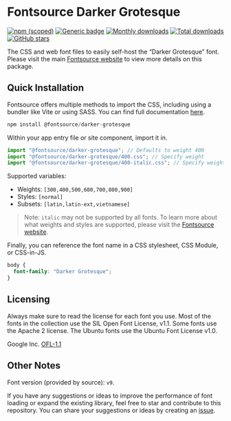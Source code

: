 # Fontsource Darker Grotesque

[![npm (scoped)](https://img.shields.io/npm/v/@fontsource/darker-grotesque?color=brightgreen)](https://www.npmjs.com/package/@fontsource/darker-grotesque) [![Generic badge](https://img.shields.io/badge/fontsource-passing-brightgreen)](https://github.com/fontsource/fontsource) [![Monthly downloads](https://badgen.net/npm/dm/@fontsource/darker-grotesque)](https://github.com/fontsource/fontsource) [![Total downloads](https://badgen.net/npm/dt/@fontsource/darker-grotesque)](https://github.com/fontsource/fontsource) [![GitHub stars](https://img.shields.io/github/stars/fontsource/fontsource.svg?style=social&label=Star)](https://github.com/fontsource/fontsource/stargazers)

The CSS and web font files to easily self-host the “Darker Grotesque” font. Please visit the main [Fontsource website](https://fontsource.org/fonts/darker-grotesque) to view more details on this package.

## Quick Installation

Fontsource offers multiple methods to import the CSS, including using a bundler like Vite or using SASS. You can find full documentation [here](https://fontsource.org/docs/getting-started/introduction).

```javascript
npm install @fontsource/darker-grotesque
```

Within your app entry file or site component, import it in.

```javascript
import "@fontsource/darker-grotesque"; // Defaults to weight 400
import "@fontsource/darker-grotesque/400.css"; // Specify weight
import "@fontsource/darker-grotesque/400-italic.css"; // Specify weight and style
```

Supported variables:
- Weights: `[300,400,500,600,700,800,900]`
- Styles: `[normal]`
- Subsets: `[latin,latin-ext,vietnamese]`

> Note: `italic` may not be supported by all fonts. To learn more about what weights and styles are supported, please visit the [Fontsource website](https://fontsource.org/fonts/darker-grotesque).

Finally, you can reference the font name in a CSS stylesheet, CSS Module, or CSS-in-JS.

```css
body {
  font-family: "Darker Grotesque";
}
```

## Licensing
Always make sure to read the license for each font you use. Most of the fonts in the collection use the SIL Open Font License, v1.1. Some fonts use the Apache 2 license. The Ubuntu fonts use the Ubuntu Font License v1.0.

Google Inc.
[OFL-1.1](http://scripts.sil.org/OFL)

## Other Notes
Font version (provided by source): `v9`.

If you have any suggestions or ideas to improve the performance of font loading or expand the existing library, feel free to star and contribute to this repository. You can share your suggestions or ideas by creating an [issue](https://github.com/fontsource/fontsource/issues).